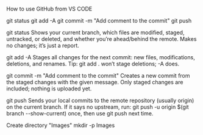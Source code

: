 How to use GitHub from VS CODE

git status
git add -A
git commit -m "Add comment to the commit"
git push


git status
Shows your current branch, which files are modified, staged, untracked, or deleted, and whether you’re ahead/behind the remote.
Makes no changes; it’s just a report.


git add -A
Stages all changes for the next commit: new files, modifications, deletions, and renames.
Tip: git add . won’t stage deletions; -A does.


git commit -m "Add comment to the commit"
Creates a new commit from the staged changes with the given message.
Only staged changes are included; nothing is uploaded yet.


git push
Sends your local commits to the remote repository (usually origin) on the current branch.
If it says no upstream, run: git push -u origin $(git branch --show-current) once, then use git push next time.



Create directory  "Images"
mkdir -p Images